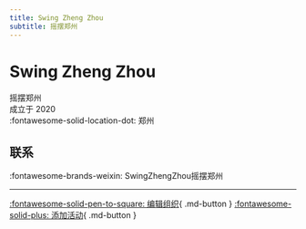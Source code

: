 ```yaml
---
title: Swing Zheng Zhou
subtitle: 摇摆郑州
---
```


# Swing Zheng Zhou

摇摆郑州  
成立于 2020  
:fontawesome-solid-location-dot: 郑州  


## 联系

:fontawesome-brands-weixin: SwingZhengZhou摇摆郑州  

---

[:fontawesome-solid-pen-to-square: 编辑组织](https://github.com/swingdance/orgs/issues/new?assignees=&labels=update+org&projects=&template=03-update_entity.yml&title=Update%20Org%3A%20zh_CN%20%E2%80%A2%20Swing%20Zheng%20Zhou&region=zh_CN&id=swing-zheng-zhou&name=Swing%20Zheng%20Zhou){ .md-button } [:fontawesome-solid-plus: 添加活动](https://github.com/swingdance/events/issues/new?assignees=&labels=add+event&projects=&template=02-add_entity.yml&title=Add%20Event%3A%20zh_CN%20%E2%80%A2%20%3CName%3E&region=zh_CN&province=Henan&city=Zhengzhou&org_id=swing-zheng-zhou){ .md-button }
